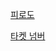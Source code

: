 [피로도](https://github.com/kimjjjj/Algorithm_study/tree/master/kimjs/programmers/java/lv2/%ED%94%BC%EB%A1%9C%EB%8F%84)

[타켓 넘버](https://github.com/kimjjjj/Algorithm_study/tree/master/kimjs/programmers/java/lv2/%ED%83%80%EA%B2%9F%20%EB%84%98%EB%B2%84)
